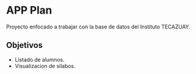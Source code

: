 # APP Plan

Proyecto enfocado a trabajar con la base de datos del Instituto TECAZUAY.  

## Objetivos

- Listado de alumnos.
- Visualizacion de silabos.
